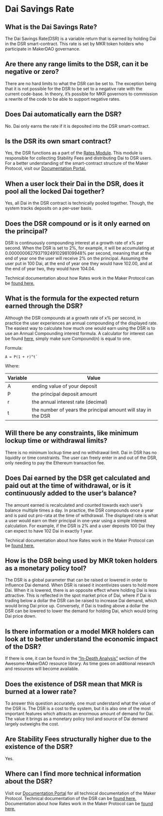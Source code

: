 # Dai Savings Rate

## What is the Dai Savings Rate?

The Dai Savings Rate(DSR) is a variable return that is earned by holding Dai in the DSR smart-contract. This rate is set by MKR token holders who participate in MakerDAO governance.

## Are there any range limits to the DSR, can it be negative or zero?

There are no hard limits to what the DSR can be set to. The exception being that it is not possible for the DSR to be set to a negative rate with the current code-base. In theory, it’s possible for MKR governors to commission a rewrite of the code to be able to support negative rates.

## Does Dai automatically earn the DSR?

No. Dai only earns the rate if it is deposited into the DSR smart-contract.

## Is the DSR its own smart contract?

Yes, the DSR functions as a part of the [Rates Module](https://docs.makerdao.com/smart-contract-modules/rates-module). This module is responsible for collecting Stability Fees and distributing Dai to DSR users. For a better understanding of the smart-contract structure of the Maker Protocol, visit our [Documentation Portal.](https://docs.makerdao.com/)

## When a user lock their Dai in the DSR, does it pool all the locked Dai together?

Yes, all Dai in the DSR contract is technically pooled together. Though, the system tracks deposits on a per-user basis.

## Does the DSR compound or is it only earned on the principal?

DSR is continuously compounding interest at a growth rate of x% per second. When the DSR is set to 2%, for example, it will be accumulating at 0.00000006279371924910298109948‬% per second, meaning that at the end of year one the user will receive 2% on the principal. Assuming the user put in 100 Dai, at the end of year one they would have 102.00, and at the end of year two, they would have 104.04. 

Technical documentation about how Rates work in the Maker Protocol can be [found here.](https://docs.makerdao.com/smart-contract-modules/rates-module)

## What is the formula for the expected return earned through the DSR?

Although the DSR compounds at a growth rate of x% per second, in practice the user experiences an annual compounding of the displayed rate. The easiest way to calculate how much one would earn using the DSR is to use an Annual Compounding interest formula. A calculator for interest can be found [here](https://www.calculatorsoup.com/calculators/financial/compound-interest-calculator.php), simply make sure Compound(n) is equal to one.

Formula:

```
A = P(1 + r)^t`
```

Where:

  | Variable              | Value |
  | ------------------------- | ----- |
  | A | ending value of your deposit |
  | P | the principal deposit amount |
  | r | the annual interest rate \(decimal\) |
  | t | the number of years the principal amount will stay in the DSR |

## Will there be any constraints, like minimum lockup time or withdrawal limits?

There is no minimum lockup time and no withdrawal limit. Dai in DSR has no liquidity or time constraints. The user can freely enter in and out of the DSR, only needing to pay the Ethereum transaction fee.

## Does Dai earned by the DSR get calculated and paid out at the time of withdrawal, or is it continuously added to the user’s balance?

The amount earned is recalculated and counted towards each user’s balance multiple times a day. In practice, the DSR compounds once a year and is paid out pro-rata at the time of withdrawal. The displayed rate is what a user would earn on their principal in one-year using a simple interest calculation. For example, if the DSR is 2% and a user deposits 100 Dai they can expect to have 102 Dai in exactly 1 year.

Technical documentation about how Rates work in the Maker Protocol can be [found here.](https://docs.makerdao.com/smart-contract-modules/rates-module)

## How is the DSR being used by MKR token holders as a monetary policy tool?

The DSR is a global parameter that can be raised or lowered in order to influence Dai demand. When DSR is raised it incentivizes users to hold more Dai. When it is lowered, there is an opposite effect where holding Dai is less attractive. This is reflected in the spot market price of Dai, where if Dai is trading below a dollar the DSR can be raised to increase Dai demand, which would bring Dai price up. Conversely, if Dai is trading above a dollar the DSR can be lowered to lower the demand for holding Dai, which would bring Dai price down.

## Is there information or a model MKR holders can look at to better understand the economic impact of the DSR?

If there is one, it can be found in the [“In-Depth Analysis”](https://awesome.makerdao.com/#in-depth-analyses) section of the Awesome-MakerDAO resource library. As time goes on additional research and resources will become available.

## Does the existence of DSR mean that MKR is burned at a lower rate?

To answer this question accurately, one must understand what the value of the DSR is. The DSR is a cost to the system, but it is also one of the most important features which attracts an enormous amount of demand for Dai. The value it brings as a monetary policy tool and source of Dai demand largely outweighs the cost.

## Are Stability Fees structurally higher due to the existence of the DSR?

Yes.

## Where can I find more technical information about the DSR?

Visit our [Documentation Portal](https://docs.makerdao.com/) for all technical documentation of the Maker Protocol. Technical documentation of the DSR can be [found here.](https://docs.makerdao.com/smart-contract-modules/rates-module/pot-detailed-documentation) Documentation about how Rates work in the Maker Protocol can be [found here.](https://docs.makerdao.com/smart-contract-modules/rates-module)
